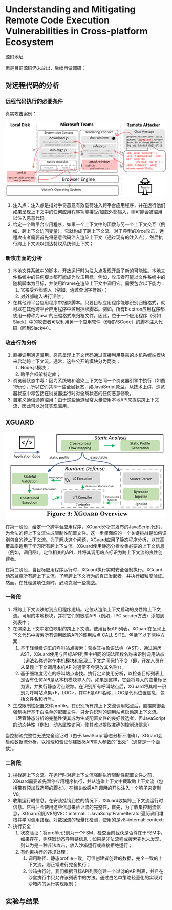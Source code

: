 <!--
 * @Description: 
-->
<!--
 * @Description: 
-->
# Understanding and Mitigating Remote Code Execution Vulnerabilities in Cross-platform Ecosystem

[源码地址](https://github.com/xiaofen9/XGuard)

但是目前源码仍未放出，后续再做调研；

## 对远程代码的分析

### 远程代码执行的必要条件

真实攻击案例：  

![picture 1](../images/5fa64a0674a907d51abb8e297385717076ee30bf74d7d94db71e07353a9ca916.png)  

1. 注入点：注入点是指对手将恶意有效载荷注入跨平台应用程序，并在运行他们如果呈现上下文中的任何应用程序功能接受/加载外部输入，则可能会被滥用以注入恶意代码。
2. 给定一个跨平台应用程序，如果一个上下文中的函数与另一个上下文交互（例如，跨上下文访问变量），它就构成了跨上下文流。对于典型的Xrce攻击，远程攻击者需要首先将恶意代码注入渲染上下文（通过现有的注入点），然后执行跨上下文流以到达特权系统侧上下文；

### 新攻击面的分析

1. 本地文件系统中的脚本。开放运行时为注入点发现开启了新的可能性。本地文件系统中的任何脚本都可能成为攻击目标。例如，攻击者可能以文件系统中的随机脚本为目标，并使用iframe在渲染上下文中调用它。需要包含以下能力：
   1. 它接受外部输入（例如，通过查询字符串）；
   2. 对外部输入进行评估；
2. 在其他跨平台应用程序中捆绑脚本。只要目标应用程序能够识别归档格式，就可以在其他跨平台应用程序中滥用捆绑脚本。例如，所有Electron应用程序都使用一种称为asar的压缩格式来归档文件。因此，位于一个应用程序（例如Slack）中的攻击者可以利用另一个应用软件（例如VSCode）的脚本注入代码（回到Slack中）。

### 攻击行为分析

1. 直接调用通道滥用。恶意呈现上下文代码通过直接利用暴露的本机系统端模块来启动跨上下文流。通常，这些公开的模块分为两类：
   1. Node.js模块；
   2. 跨平台框架特定库；
2. 浏览器状态中毒：因为系统端和渲染上下文在同一个浏览器引擎中执行（如图1所示），所以它们共享一些全局状态，如JavaScript原型。从技术上讲，浏览器状态中毒包括在浏览器运行时对全局状态的任何恶意修改。
3. 自定义通信通道滥用：由于这些通道经常大量使用本地API来提供跨上下文流，因此可以对其实现滥用。

## XGUARD

![picture 2](../images/245f4755e03bc6b7da3defaa6e9d4dbe95ae15aaab2dd6c744dbed3fd092ff9a.png)  

在第一阶段，给定一个跨平台应用程序，XGuard分析其发布的JavaScript代码，为合法的跨上下文流生成限制性配置文件。这一步骤面临的一个关键挑战是如何识别包含的跨上下文流。为了解决这个问题，XGuard应用了静态程序分析，以其高覆盖率适用于学习所有跨上下文流。XGuard使用静态分析收集必要的上下文信息（例如，调用图），定位相关的API，并将其调用站点标识为跨上下文流的良性创建者。  

在第二阶段，当目标应用程序运行时，XGuard执行实时安全强制执行。XGuard动态监控所有跨上下文流，了解跨上下文行为的真正发起者，并执行细粒度验证。然而，在处理这项任务时，必须克服一些挑战。

### 一阶段

1. 将跨上下文流映射到应用程序逻辑。定位从渲染上下文启动的良性跨上下文流。可用的本地模块，并将它们的敏感API（例如，IPC sender方法）添加到列表中；
2. 在渲染上下文中定位映射的跨上下文流。使用目标API列表，XGuard在呈现上下文代码中搜索所有调用敏感API的调用站点 CALL SITE。包括了以下两种方案：
   1. 基于轻量级词汇的呼叫站点搜索：获得其抽象语法树（AST），通过遍历AST，XGuard使用与目标API列表中相同的词法函数名称来识别调用站点（词法名称通常在本机模块和呈现上下文之间保持不变（即，开发人员在从呈现上下文调用本机API时通常不会更改其名称））。
   2. 基于细粒度污点的呼叫站点查找。执行定义使用分析，以检查目标列表上是否有任何API是从本机模块导入的。如果是这样，它会将导入的变量标记为源，并执行静态污点跟踪。在识别所有呼叫站点后，XGuard将其唯一识别为呼叫站点集<F，LOC>，其中F是API名称，LOC是代码位置信息，包括文件名和行号。
3. 生成限制性配置文件profile。在识别所有跨上下文流调用站点后，直接防御会强制执行基于白名单的配置文件，只允许识别的调用站点启动跨上下文流。（尽管静态分析的完整性使其成为生成配置文件的良好候选者，但JavaScript的动态特性（例如，动态属性访问）使其难以提取准确的控制流信息）

当控制流完整性无法完全验证时（由于JavaScript静态分析不准确），XGuard会启动数据流分析，以推理和验证创建敏感API输入参数的“出处”（通常是一个函数）。

### 二阶段

1. 拦截跨上下文流。在运行时对跨上下文流强制执行限制性配置文件之前，XGuard需要首先暂停应用程序执行，并从渲染上下文中截取跨上下文流（包括带有预加载选项的脚本）。在相关敏感API调用的开头注入一个钩子来定制V8。
2. 收集运行时信息。在安装挂钩到位的情况下，XGuard收集跨上下文流运行时信息。它稍后会使用这些信息来验证流的完整性，首先，为了收集控制流信息，XGuard利用V8的V8:：internal:：JavaScriptFrameIterator遍历调用堆栈并学习调用路径。对数据流的轻量化检测，使用的是v8::internal::context;
3. 执行安全：
   1. 状态验证：将profile识别为一个FSM，检查当前截获是否尊在于FSM中。如果存在，则获取动态呼叫链信息；如果是非法流程或搜索完也未发现，则认为是一种非法攻击，放入沙箱运行或直接拒绝运行；
   2. 有约束执行的违规处理：
      1. 调用路径、静态profile一致，可信创建者创建的数据，完全一致的上下文流，则正常进行完全执行；
      2. 沙箱执行时，我们根据目标API列表创建一个过滤的API列表，并且在沙盒执行中只允许该列表中的方法。通过白名单策略轻量化的实现对沙箱内的运行实现限制；

## 实验与结果